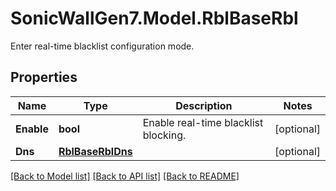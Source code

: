 # SonicWallGen7.Model.RblBaseRbl
Enter real-time blacklist configuration mode.

## Properties

Name | Type | Description | Notes
------------ | ------------- | ------------- | -------------
**Enable** | **bool** | Enable real-time blacklist blocking. | [optional] 
**Dns** | [**RblBaseRblDns**](RblBaseRblDns.md) |  | [optional] 

[[Back to Model list]](../README.md#documentation-for-models) [[Back to API list]](../README.md#documentation-for-api-endpoints) [[Back to README]](../README.md)

